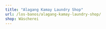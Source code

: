 ```yaml
---
title: "Alagang Kamay Laundry Shop"
url: /los-banos/alagang-kamay-laundry-shop/
shop: Wäscherei
---
```


